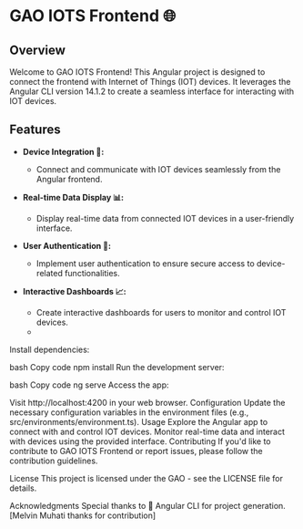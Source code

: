# GAO IOTS Frontend 🌐

## Overview

Welcome to GAO IOTS Frontend! This Angular project is designed to connect the frontend with Internet of Things (IOT) devices. It leverages the Angular CLI version 14.1.2 to create a seamless interface for interacting with IOT devices.

## Features

- **Device Integration 🚀:**
  - Connect and communicate with IOT devices seamlessly from the Angular frontend.

- **Real-time Data Display 📊:**
  - Display real-time data from connected IOT devices in a user-friendly interface.

- **User Authentication 🔐:**
  - Implement user authentication to ensure secure access to device-related functionalities.

- **Interactive Dashboards 📈:**
  - Create interactive dashboards for users to monitor and control IOT devices.
  - 
Install dependencies:

bash
Copy code
npm install
Run the development server:

bash
Copy code
ng serve
Access the app:

Visit http://localhost:4200 in your web browser.
Configuration
Update the necessary configuration variables in the environment files (e.g., src/environments/environment.ts).
Usage
Explore the Angular app to connect with and control IOT devices.
Monitor real-time data and interact with devices using the provided interface.
Contributing
If you'd like to contribute to GAO IOTS Frontend or report issues, please follow the contribution guidelines.

License
This project is licensed under the GAO - see the LICENSE file for details.

Acknowledgments
Special thanks to 🌟 Angular CLI for project generation.
[Melvin Muhati thanks for contribution]
